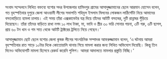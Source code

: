 সংবাদ সম্মেলনে লিখিত বক্তব্যে যশোর সদর উপজেলার হামিদপুর গ্রামের আসাদুজ্জামানের ছেলে আরমান হোসেন বলেন, গত বৃহস্পতিবার দুপুরে জেলা আওয়ামী লীগের সভাপতি শহিদুল ইসলাম মিলনের লোকজন লাঠিসোঁটা নিয়ে আমাদের বসতবাড়িতে হামলা চালায়। এই সময় তাঁরা এক্সকাভেটর যন্ত্র দিয়ে তাঁদের আটটি বসতঘর, দুটি রান্নাঘর গুঁড়িয়ে দিয়েছেন। তাঁরা তাঁদের বাড়িতে রাখা নগদ ১০ লাখ টাকা, মা, ভাবি ও স্ত্রীর ৩০ ভরি সোনার গয়না, ৩টি গরু, ৬টি ছাগল, প্রায় ৬০ টন ধান ও গম সাত থেকে আটটি ট্রাক্টরের ট্রলিতে নিয়ে গেছেন।’

আসাদুজ্জামান ছোট ছেলে যশোর জেলা কৃষক লীগের সাংগঠনিক সম্পাদক আফরুজ্জামান বলেন, ‘এ ঘটনায় আমরা বৃহস্পতিবার রাত সাড়ে ১০টার দিকে কোতোয়ালি থানায় গিয়ে মামলা করার জন্য লিখিত অভিযোগ দিয়েছি। কিন্তু তিন দিনেও অভিযোগটি মামলা হিসেবে রেকর্ড করেনি পুলিশ। আমরা আদালতে মামলার প্রস্তুতি নিচ্ছি।’
